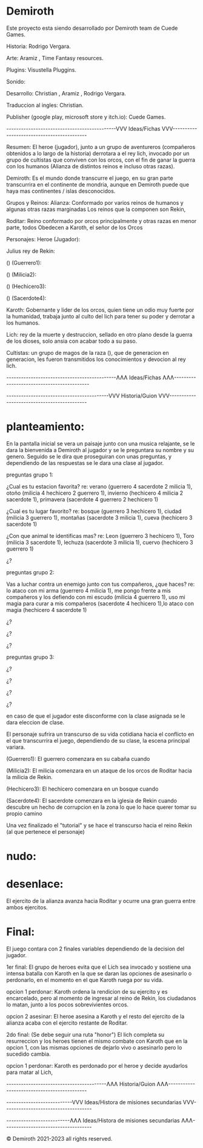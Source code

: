 # Demiroth

Este proyecto esta siendo desarrollado por Demiroth team de Cuede Games.

Historia: Rodrigo Vergara.

Arte: Aramiz , Time Fantasy resources.

Plugins: Visustella Pluggins.

Sonido:

Desarrollo: Christian  , Aramiz  , Rodrigo Vergara.

Traduccion al ingles: Christian.

Publisher (google play, microsoft store y itch.io): Cuede Games.

---------------------------------------------VVV Ideas/Fichas VVV-------------------------------------------

Resumen: El heroe (jugador), junto a un grupo de aventureros (compañeros obtenidos a lo largo de la historia) derrotara a el rey lich, invocado por un grupo de cultistas que conviven con los orcos, con el fin de ganar la guerra con los humanos (Alianza de distintos reinos e incluso otras razas).

Demiroth: Es el mundo donde transcurre el juego, en su gran parte transcurrira en el continente de mondria, aunque en Demiroth puede que haya mas continentes / islas desconocidos.

Grupos y Reinos:
Alianza: Conformado por varios reinos de humanos y algunas otras razas marginadas Los reinos que la componen son Rekin, 

Roditar: Reino conformado por orcos principalmente y otras razas en menor parte, todos Obedecen a Karoth, el señor de los Orcos

Personajes:
Heroe (Jugador):

Julius rey de Rekin:

() (Guerrero1):

() (Milicia2):

() (Hechicero3):

() (Sacerdote4):

Karoth: Gobernante y lider de los orcos, quien tiene un odio muy fuerte por la humanidad, trabaja junto al culto del lich para tener su poder y derrotar a los humanos.

Lich: rey de la muerte y destruccion, sellado en otro plano desde la guerra de los dioses, solo ansia con acabar todo a su paso.

Cultistas: un grupo de magos de la raza (), que de generacion en generacion, les fueron transmitidos los conocimientos y devocion al rey lich.

---------------------------------------------ɅɅɅ Ideas/Fichas ɅɅɅ-------------------------------------------

------------------------------------------VVV Historia/Guion VVV--------------------------------------------

# planteamiento: 

En la pantalla inicial se vera un paisaje junto con una musica relajante, se le dara la bienvenida a Demiroth al jugador y se le preguntara su nombre y su genero. Seguido se le dira que proseguiran con unas preguntas, y dependiendo de las respuestas se le dara una clase al jugador.

preguntas grupo 1:

¿Cual es tu estacion favorita? re: verano (guerrero 4 sacerdote 2 milicia 1), otoño (milicia 4 hechicero 2 guerrero 1), invierno (hechicero 4 milicia 2 sacerdote 1), primavera (sacerdote 4 guerrero 2 hechicero 1)

¿Cual es tu lugar favorito? re: bosque (guerrero 3 hechicero 1), ciudad (milicia 3 guerrero 1), montañas (sacerdote 3 milicia 1), cueva (hechicero 3 sacerdote 1)

¿Con que animal te identificas mas? re: Leon (guerrero 3 hechicero 1), Toro (milicia 3 sacerdote 1), lechuza (sacerdote 3 milicia 1), cuervo (hechicero 3 guerrero 1)

¿?

preguntas grupo 2:

Vas a luchar contra un enemigo junto con tus compañeros, ¿que haces? re: lo ataco con mi arma (guerrero 4 milicia 1), me pongo frente a mis compañeros y los defiendo con mi escudo (milicia 4 guerrero 1), uso mi magia para curar a mis compañeros (sacerdote 4 hechicero 1),lo ataco con magia (hechicero 4 sacerdote 1)

¿?

¿?

¿?

preguntas grupo 3:

¿?

¿?

¿?

¿?

en caso de que el jugador este disconforme con la clase asignada se le dara eleccion de clase.

El personaje sufrira un transcurso de su vida cotidiana hacia el conflicto en el que transcurrira el juego, dependiendo de su clase, la escena principal variara.

(Guerrero1): El guerrero comenzara en su cabaña cuando

(Milicia2): El milicia comenzara en un ataque de los orcos de Roditar hacia la milicia de Rekin.

(Hechicero3): El hechicero comenzara en un bosque cuando

(Sacerdote4): El sacerdote comenzara en la iglesia de Rekin cuando descubre un hecho de corrupcion en la zona lo que lo hace querer tomar su propio camino

Una vez finalizado el "tutorial" y se hace el transcurso hacia el reino Rekin (al que pertenece el personaje) 

# nudo:

# desenlace:

El ejercito de la alianza avanza hacia Roditar y ocurre una gran guerra entre ambos ejercitos.

# Final: 

El juego contara con 2 finales variables dependiendo de la decision del jugador.

1er final: El grupo de heroes evita que el Lich sea invocado y sostiene una intensa batalla con Karoth en la que se daran las opciones de asesinarlo o perdonarlo, en el momento en el que Karoth ruega por su vida.

opcion 1 perdonar: Karoth ordena la rendicion de su ejercito y es encarcelado, pero al momento de ingresar al reino de Rekin, los ciudadanos lo matan, junto a los pocos sobrevivientes orcos.

opcion 2 asesinar: El heroe asesina a Karoth y el resto del ejercito de la alianza acaba con el ejercito restante de Roditar.

2do final: (Se debe seguir una ruta "honor") El lich completa su resurreccion y los heroes tienen el mismo combate con Karoth que en la opcion 1, con las mismas opciones de dejarlo vivo o asesinarlo pero lo sucedido cambia.

opcion 1 perdonar: Karoth es perdonado por el heroe y decide ayudarlos para matar al Lich, 

-----------------------------------------ɅɅɅ Historia/Guion ɅɅɅ--------------------------------------------

---------------------------VVV Ideas/Histora de misiones secundarias VVV------------------------------------

--------------------------ɅɅɅ Ideas/Histora de misiones secundarias ɅɅɅ------------------------------------

© Demiroth 2021-2023 all rights reserved.
